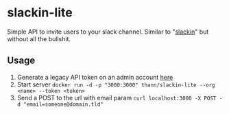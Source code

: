# slackin-lite
Simple API to invite users to your slack channel. Similar to "[slackin](https://github.com/rauchg/slackin)" but without all the bullshit.

## Usage
1. Generate a legacy API token on an admin account [here](https://api.slack.com/custom-integrations/legacy-tokens)
2. Start server `docker run -d -p "3000:3000" thann/slackin-lite --org <name> --token <token>`
3. Send a POST to the url with email param `curl localhost:3000 -X POST -d "email=someone@domain.tld"`


